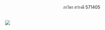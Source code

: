 <html> 
<head> 
</head> 
<body> 
<CENTER> ภาวิตา สว่างดี 571405 </CENTER> 
<br> 
<br>
<img border="0" src="http://www.mx7.com/i/1e0/XWMB41.jpg" /></a></img>
</body> 
</html>
